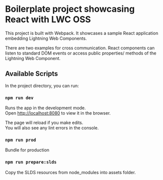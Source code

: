 # Boilerplate project showcasing React with LWC OSS

This project is built with Webpack. It showcases a sample React application embedding Lightning Web Components.

There are two examples for cross communication. React components can listen to standard DOM events or access public properties/ methods of the Lightning Web Component.

## Available Scripts

In the project directory, you can run:

### `npm run dev`

Runs the app in the development mode.\
Open [http://localhost:8080](http://localhost:8080) to view it in the browser.

The page will reload if you make edits.\
You will also see any lint errors in the console.

### `npm run prod`

Bundle for production

### `npm run prepare:slds`

Copy the SLDS resources from node_modules into assets folder.
